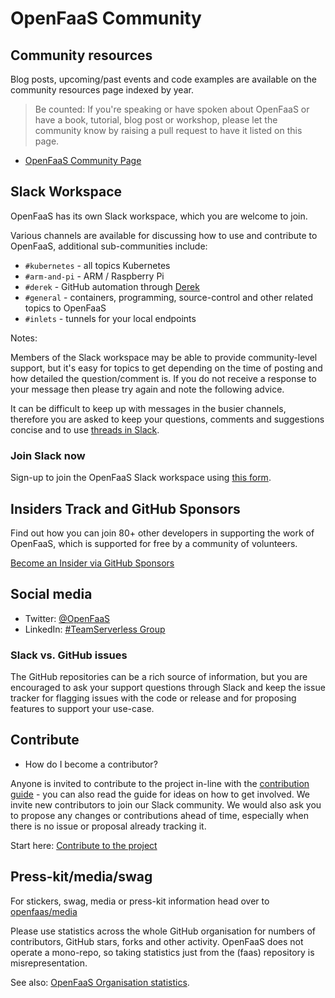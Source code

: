 # OpenFaaS Community

## Community resources

Blog posts, upcoming/past events and code examples are available on the community resources page indexed by year.

> Be counted: If you're speaking or have spoken about OpenFaaS or have a book, tutorial, blog post or workshop, please let the community know by raising a pull request to have it listed on this page.

* [OpenFaaS Community Page](https://github.com/openfaas/faas/blob/master/community.md)

## Slack Workspace

OpenFaaS has its own Slack workspace, which you are welcome to join.

Various channels are available for discussing how to use and contribute to OpenFaaS, additional sub-communities include:

* `#kubernetes` - all topics Kubernetes
* `#arm-and-pi` - ARM / Raspberry Pi
* `#derek` - GitHub automation through [Derek](https://github.com/alexellis/derek)
* `#general` - containers, programming, source-control and other related topics to OpenFaaS
* `#inlets` - tunnels for your local endpoints

Notes:

Members of the Slack workspace may be able to provide community-level support, but it's easy for topics to get depending on the time of posting and how detailed the question/comment is. If you do not receive a response to your message then please try again and note the following advice.

It can be difficult to keep up with messages in the busier channels, therefore you are asked to keep your questions, comments and suggestions concise and to use [threads in Slack](https://slackhq.com/getting-the-most-out-of-threads).

### Join Slack now

Sign-up to join the OpenFaaS Slack workspace using [this form](https://goo.gl/forms/SqpLSdyzVoOboRqs1).

## Insiders Track and GitHub Sponsors

Find out how you can join 80+ other developers in supporting the work of OpenFaaS, which is supported for free by a community of volunteers.

[Become an Insider via GitHub Sponsors](https://github.com/openfaas/faas/blob/master/BACKERS.md)

## Social media

* Twitter: [@OpenFaaS](https://twitter.com/openfaas)
* LinkedIn: [#TeamServerless Group](https://www.linkedin.com/groups/13670843/)

### Slack vs. GitHub issues

The GitHub repositories can be a rich source of information, but you are encouraged to ask your support questions through Slack and keep the issue tracker for flagging issues with the code or release and for proposing features to support your use-case. 

## Contribute

* How do I become a contributor?

Anyone is invited to contribute to the project in-line with the [contribution guide](https://github.com/openfaas/faas/blob/master/CONTRIBUTING.md) - you can also read the guide for ideas on how to get involved. We invite new contributors to join our Slack community. We would also ask you to propose any changes or contributions ahead of time, especially when there is no issue or proposal already tracking it.

Start here: [Contribute to the project](./contributing/get-started.md)

## Press-kit/media/swag

For stickers, swag, media or press-kit information head over to [openfaas/media](https://github.com/openfaas/media/blob/master/README.md)

Please use statistics across the whole GitHub organisation for numbers of contributors, GitHub stars, forks and other activity. OpenFaaS does not operate a mono-repo, so taking statistics just from the (faas) repository is misrepresentation.

See also: [OpenFaaS Organisation statistics](https://kenfdev.o6s.io/github-stats-page).
